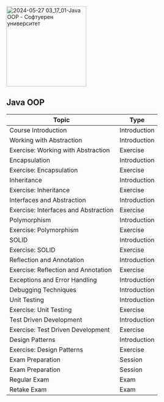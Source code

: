 
<img width="209" alt="2024-05-27 03_17_01-Java OOP - Софтуерен университет" src="https://github.com/svetlanasieber/Software-Engineering--Path-SoftUni/assets/135451084/6ba22d3a-ad74-4bfe-bae0-256a0ef82e5d">

## Java OOP

| Topic                                     | Type           |
|-------------------------------------------|----------------|
| Course Introduction                       | Introduction   |
| Working with Abstraction                  | Introduction   |
| Exercise: Working with Abstraction        | Exercise       |
| Encapsulation                             | Introduction   |
| Exercise: Encapsulation                   | Exercise       |
| Inheritance                               | Introduction   |
| Exercise: Inheritance                     | Exercise       |
| Interfaces and Abstraction                | Introduction   |
| Exercise: Interfaces and Abstraction      | Exercise       |
| Polymorphism                              | Introduction   |
| Exercise: Polymorphism                    | Exercise       |
| SOLID                                     | Introduction   |
| Exercise: SOLID                           | Exercise       |
| Reflection and Annotation                 | Introduction   |
| Exercise: Reflection and Annotation       | Exercise       |
| Exceptions and Error Handling             | Introduction   |
| Debugging Techniques                      | Introduction   |
| Unit Testing                              | Introduction   |
| Exercise: Unit Testing                    | Exercise       |
| Test Driven Development                   | Introduction   |
| Exercise: Test Driven Development         | Exercise       |
| Design Patterns                           | Introduction   |
| Exercise: Design Patterns                 | Exercise       |
| Exam Preparation                          | Session        |
| Exam Preparation                          | Session        |
| Regular Exam                              | Exam           |
| Retake Exam                               | Exam           |


